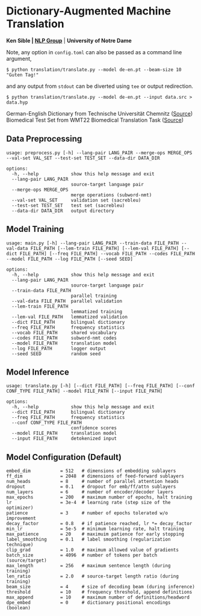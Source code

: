 # Dictionary-Augmented Machine Translation
**Ken Sible | [NLP Group](https://nlp.nd.edu)** | **University of Notre Dame**

Note, any option in `config.toml` can also be passed as a command line argument,
```
$ python translation/translate.py --model de-en.pt --beam-size 10 "Guten Tag!"
```

and any output from `stdout` can be diverted using `tee` or output redirection.
```
$ python translation/translate.py --model de-en.pt --input data.src > data.hyp
```

German-English Dictionary from Technische Universität Chemnitz ([Source](https://ftp.tu-chemnitz.de/pub/Local/urz/ding/de-en-devel/))<br>
Biomedical Test Set from WMT22 Biomedical Translation Task ([Source](https://www.statmt.org/wmt22/biomedical-translation-task.html))

## Data Preprocessing
```
usage: preprocess.py [-h] --lang-pair LANG_PAIR --merge-ops MERGE_OPS --val-set VAL_SET --test-set TEST_SET --data-dir DATA_DIR

options:
  -h, --help            show this help message and exit
  --lang-pair LANG_PAIR
                        source-target language pair
  --merge-ops MERGE_OPS
                        merge operations (subword-nmt)
  --val-set VAL_SET     validation set (sacrebleu)
  --test-set TEST_SET   test set (sacrebleu)
  --data-dir DATA_DIR   output directory
```

## Model Training
```
usage: main.py [-h] --lang-pair LANG_PAIR --train-data FILE_PATH --val-data FILE_PATH [--lem-train FILE_PATH] [--lem-val FILE_PATH] [--dict FILE_PATH] [--freq FILE_PATH] --vocab FILE_PATH --codes FILE_PATH --model FILE_PATH --log FILE_PATH [--seed SEED]

options:
  -h, --help            show this help message and exit
  --lang-pair LANG_PAIR
                        source-target language pair
  --train-data FILE_PATH
                        parallel training
  --val-data FILE_PATH  parallel validation
  --lem-train FILE_PATH
                        lemmatized training
  --lem-val FILE_PATH   lemmatized validation
  --dict FILE_PATH      bilingual dictionary
  --freq FILE_PATH      frequency statistics
  --vocab FILE_PATH     shared vocabulary
  --codes FILE_PATH     subword-nmt codes
  --model FILE_PATH     translation model
  --log FILE_PATH       logger output
  --seed SEED           random seed
```

## Model Inference
```
usage: translate.py [-h] [--dict FILE_PATH] [--freq FILE_PATH] [--conf CONF_TYPE FILE_PATH] --model FILE_PATH [--input FILE_PATH]

options:
  -h, --help            show this help message and exit
  --dict FILE_PATH      bilingual dictionary
  --freq FILE_PATH      frequency statistics
  --conf CONF_TYPE FILE_PATH
                        confidence scores
  --model FILE_PATH     translation model
  --input FILE_PATH     detokenized input
```

## Model Configuration (Default)
```
embed_dim           = 512   # dimensions of embedding sublayers
ff_dim              = 2048  # dimensions of feed-forward sublayers
num_heads           = 8     # number of parallel attention heads
dropout             = 0.1   # dropout for emb/ff/attn sublayers
num_layers          = 6     # number of encoder/decoder layers
max_epochs          = 200   # maximum number of epochs, halt training
lr                  = 3e-4  # learning rate (step size of the optimizer)
patience            = 3     # number of epochs tolerated w/o improvement
decay_factor        = 0.8   # if patience reached, lr *= decay_factor
min_lr              = 5e-5  # minimum learning rate, halt training
max_patience        = 20    # maximuim patience for early stopping
label_smoothing     = 0.1   # label smoothing (regularization technique)
clip_grad           = 1.0   # maximum allowed value of gradients
batch_size          = 4096  # number of tokens per batch (source/target)
max_length          = 256   # maximum sentence length (during training)
len_ratio           = 2.0   # source-target length ratio (during training)
beam_size           = 4     # size of decoding beam (during inference)
threshold           = 10    # frequency threshold, append definitions
max_append          = 10    # maximum number of definitions/headword
dpe_embed           = 0     # dictionary positional encodings (boolean)
```
